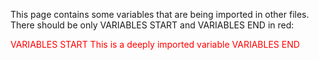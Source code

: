 This page contains some variables that are being imported in other files.
There should be only VARIABLES START and VARIABLES END in red:

<div style="color:red">
VARIABLES START
<variable name="variable">This is a deeply imported variable</variable>
VARIABLES END
</div>